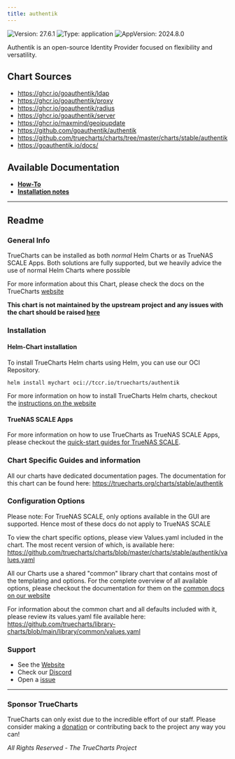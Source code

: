 ```yaml
---
title: authentik
---
```


![Version: 27.6.1](https://img.shields.io/badge/Version-27.6.1-informational?style=flat-square) ![Type: application](https://img.shields.io/badge/Type-application-informational?style=flat-square) ![AppVersion: 2024.8.0](https://img.shields.io/badge/AppVersion-2024.8.0-informational?style=flat-square)

Authentik is an open-source Identity Provider focused on flexibility and versatility.

## Chart Sources

- https://ghcr.io/goauthentik/ldap
- https://ghcr.io/goauthentik/proxy
- https://ghcr.io/goauthentik/radius
- https://ghcr.io/goauthentik/server
- https://ghcr.io/maxmind/geoipupdate
- https://github.com/goauthentik/authentik
- https://github.com/truecharts/charts/tree/master/charts/stable/authentik
- https://goauthentik.io/docs/

## Available Documentation

- [**How-To**](./how_to)
- [**Installation notes**](./installation_notes)


---

## Readme


### General Info

TrueCharts can be installed as both _normal_ Helm Charts or as TrueNAS SCALE Apps.
Both solutions are fully supported, but we heavily advice the use of normal Helm Charts where possible

For more information about this Chart, please check the docs on the TrueCharts [website](https://truecharts.org/charts/stable/authentik)

**This chart is not maintained by the upstream project and any issues with the chart should be raised [here](https://github.com/truecharts/charts/issues/new/choose)**

### Installation

#### Helm-Chart installation

To install TrueCharts Helm charts using Helm, you can use our OCI Repository.

`helm install mychart oci://tccr.io/truecharts/authentik`

For more information on how to install TrueCharts Helm charts, checkout the [instructions on the website](/guides)


#### TrueNAS SCALE Apps

For more information on how to use TrueCharts as TrueNAS SCALE Apps, please checkout the [quick-start guides for TrueNAS SCALE](/deprecated/scale).

### Chart Specific Guides and information

All our charts have dedicated documentation pages.
The documentation for this chart can be found here:
https://truecharts.org/charts/stable/authentik

### Configuration Options

Please note: For TrueNAS SCALE, only options available in the GUI are supported.
Hence most of these docs do not apply to TrueNAS SCALE

To view the chart specific options, please view Values.yaml included in the chart.
The most recent version of which, is available here: https://github.com/truecharts/charts/blob/master/charts/stable/authentik/values.yaml

All our Charts use a shared "common" library chart that contains most of the templating and options.
For the complete overview of all available options, please checkout the documentation for them on the [common docs on our website](/common)

For information about the common chart and all defaults included with it, please review its values.yaml file available here: https://github.com/truecharts/library-charts/blob/main/library/common/values.yaml

### Support

- See the [Website](https://truecharts.org)
- Check our [Discord](https://discord.gg/tVsPTHWTtr)
- Open a [issue](https://github.com/truecharts/charts/issues/new/choose)

---

### Sponsor TrueCharts

TrueCharts can only exist due to the incredible effort of our staff.
Please consider making a [donation](/general/sponsor) or contributing back to the project any way you can!

_All Rights Reserved - The TrueCharts Project_
